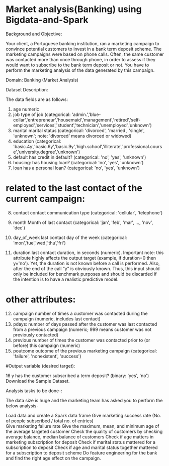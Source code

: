 # Market analysis(Banking) using Bigdata-and-Spark
Background and Objective:

Your client, a Portuguese banking institution, ran a marketing campaign to convince potential customers to invest in a bank term deposit scheme. 
The marketing campaigns were based on phone calls. Often, the same customer was contacted more than once through phone, in order to assess if they would want to subscribe to the bank term deposit or not. You have to perform the marketing analysis of the data generated by this campaign.

Domain: Banking (Market Analysis)

Dataset Description:

 The data fields are as follows:

1.	age	numeric
2.	job	type of job (categorical: 'admin.','blue-collar','entrepreneur','housemaid','management','retired','self-employed','services','student','technician','unemployed','unknown')
3.	marital       	marital status (categorical: 'divorced', 'married', 'single', 'unknown'; note: 'divorced' means divorced or widowed)
4.	education  	(categorical: 'basic.4y','basic.6y','basic.9y','high.school','illiterate','professional.course','university.degree','unknown')
5.	default     	has credit in default? (categorical: 'no', 'yes', 'unknown')
6.	housing:    	has housing loan? (categorical: 'no', 'yes', 'unknown')
7.	loan           	has a personal loan? (categorical: 'no', 'yes', 'unknown')
# related to the last contact of the current campaign:

8.	contact         	contact communication type (categorical: 'cellular', 'telephone')
9.	month   	Month of last contact (categorical: 'jan', 'feb', 'mar', ..., 'nov', 'dec')
 
10.	day_of_week  	last contact day of the week (categorical: 'mon','tue','wed','thu','fri')
11.	duration           	last contact duration, in seconds (numeric). Important note: this attribute highly affects the output target (example, if duration=0 then y='no'). Yet, the duration is not known before a call is performed. Also, after the end of the call “y” is obviously known. Thus, this input should only be included for benchmark purposes and should be discarded if the intention is to have a realistic predictive model.
# other attributes:

12.	campaign   	number of times a customer was contacted during the campaign (numeric, includes last contact)
13.	pdays:    	number of days passed after the customer was last contacted from a previous campaign (numeric; 999 means customer was not previously contacted)
14.	previous   	number of times the customer was contacted prior to (or before) this campaign (numeric)
15.	poutcome       	outcome of the previous marketing campaign (categorical: 'failure', 'nonexistent', 'success')
 

 


#Output variable (desired target):

16	y	has the customer subscribed a term deposit? (binary: 'yes', 'no')
Download the Sample Dataset.

 

Analysis tasks to be done-:

The data size is huge and the marketing team has asked you to perform the below analysis-

Load data and create a Spark data frame
Give marketing success rate (No. of people subscribed / total no. of entries)   
Give marketing failure rate
Give the maximum, mean, and minimum age of the average targeted customer
Check the quality of customers by checking average balance, median balance of customers
Check if age matters in marketing subscription for deposit
Check if marital status mattered for a subscription to deposit
Check if age and marital status together mattered for a subscription to deposit scheme
Do feature engineering for the bank and find the right age effect on the campaign.
